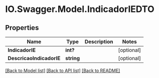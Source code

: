 # IO.Swagger.Model.IndicadorIEDTO
## Properties

Name | Type | Description | Notes
------------ | ------------- | ------------- | -------------
**IndicadorIE** | **int?** |  | [optional] 
**DescricaoIndicadorIE** | **string** |  | [optional] 

[[Back to Model list]](../README.md#documentation-for-models) [[Back to API list]](../README.md#documentation-for-api-endpoints) [[Back to README]](../README.md)

